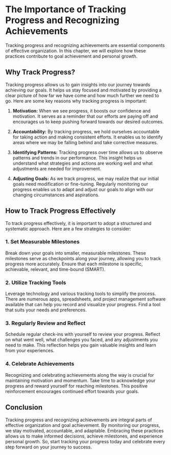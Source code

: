The Importance of Tracking Progress and Recognizing Achievements
=========================================================================

Tracking progress and recognizing achievements are essential components of effective organization. In this chapter, we will explore how these practices contribute to goal achievement and personal growth.

Why Track Progress?
-------------------

Tracking progress allows us to gain insights into our journey towards achieving our goals. It helps us stay focused and motivated by providing a clear picture of how far we have come and how much further we need to go. Here are some key reasons why tracking progress is important:

1. **Motivation:** When we see progress, it boosts our confidence and motivation. It serves as a reminder that our efforts are paying off and encourages us to keep pushing forward towards our desired outcomes.

2. **Accountability:** By tracking progress, we hold ourselves accountable for taking action and making consistent efforts. It enables us to identify areas where we may be falling behind and take corrective measures.

3. **Identifying Patterns:** Tracking progress over time allows us to observe patterns and trends in our performance. This insight helps us understand what strategies and actions are working well and what adjustments are needed for improvement.

4. **Adjusting Goals:** As we track progress, we may realize that our initial goals need modification or fine-tuning. Regularly monitoring our progress enables us to adapt and adjust our goals to align with our changing circumstances and aspirations.

How to Track Progress Effectively
---------------------------------

To track progress effectively, it is important to adopt a structured and systematic approach. Here are a few strategies to consider:

### 1. Set Measurable Milestones

Break down your goals into smaller, measurable milestones. These milestones serve as checkpoints along your journey, allowing you to track progress more accurately. Ensure that each milestone is specific, achievable, relevant, and time-bound (SMART).

### 2. Utilize Tracking Tools

Leverage technology and various tracking tools to simplify the process. There are numerous apps, spreadsheets, and project management software available that can help you record and visualize your progress. Find a tool that suits your needs and preferences.

### 3. Regularly Review and Reflect

Schedule regular check-ins with yourself to review your progress. Reflect on what went well, what challenges you faced, and any adjustments you need to make. This reflection helps you gain valuable insights and learn from your experiences.

### 4. Celebrate Achievements

Recognizing and celebrating achievements along the way is crucial for maintaining motivation and momentum. Take time to acknowledge your progress and reward yourself for reaching milestones. This positive reinforcement encourages continued effort towards your goals.

Conclusion
----------

Tracking progress and recognizing achievements are integral parts of effective organization and goal achievement. By monitoring our progress, we stay motivated, accountable, and adaptable. Embracing these practices allows us to make informed decisions, achieve milestones, and experience personal growth. So, start tracking your progress today and celebrate every step forward on your journey to success.
